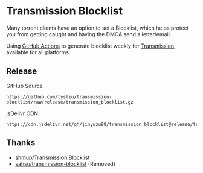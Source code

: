 # Transmission Blocklist

Many torrent clients have an option to set a Blocklist, which helps protect you from getting caught and having the DMCA send a letter/email.

Using [GitHub Actions](./.github/workflows/auto-build.yml) to  generate blocklist weekly for [Transmission](https://transmissionbt.com), available for all platforms.

## Release

GitHub Source
```
https://github.com/tysliu/transmission-blocklist/raw/release/transmission_blocklist.gz
```

jsDelivr CDN
```
https://cdn.jsdelivr.net/gh/jinyuzu99/transmission_blocklist@release/transmission_blocklist.gz
```

## Thanks

- [shmup/Transmission Blocklist](https://gist.github.com/shmup/29566c5268569069c256)
- [sahsu/transmission-blocklist](https://github.com/sahsu/transmission-blocklist) (Removed)

